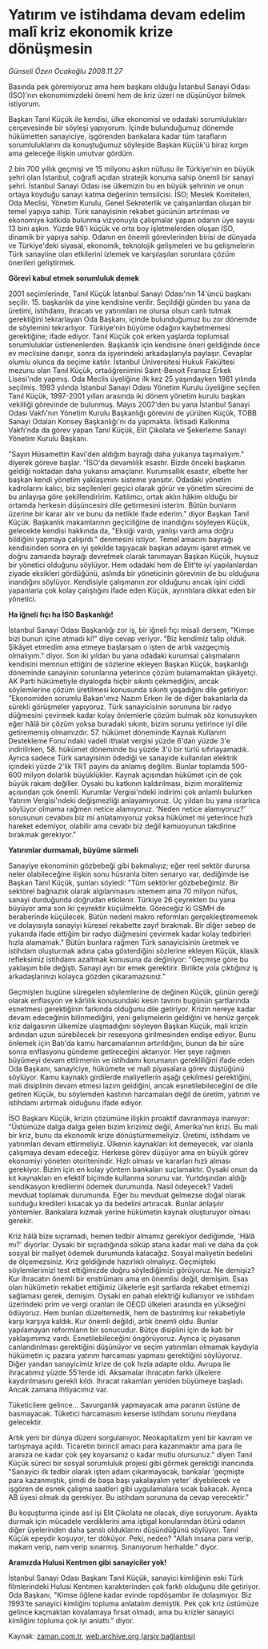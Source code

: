 # Yatırım ve istihdama devam edelim  malî kriz ekonomik krize dönüşmesin

*Günseli Özen Ocakoğlu 2008.11.27*

<tr><td class="metin" colspan="2" style="padding-top: 20px; padding-left: 5px; padding-right: 10px;">Basında pek göremiyoruz ama hem başkanı olduğu İstanbul Sanayi Odası (İSO)'nın ekonomimizdeki önemi hem de kriz üzeri ne düşünüyor bilmek istiyorum.</td></tr><tr><td class="metin" colspan="2" style="padding-top: 20px; padding-left: 5px; padding-right: 10px;"><p> Başkan Tanıl Küçük ile kendisi, ülke ekonomisi ve odadaki sorumlulukları çerçevesinde bir söyleşi yapıyorum. İçinde bulunduğumuz dönemde hükümetten sanayiciye, işgörenden bankalara kadar tüm tarafların sorumluluklarını da konuştuğumuz söyleşide Başkan Küçük'ü biraz kırgın ama geleceğe ilişkin umutvar gördüm.
<p> 2 bin 700 yıllık geçmişi ve 15 milyonu aşkın nüfusu ile Türkiye'nin en büyük şehri olan İstanbul, coğrafi açıdan stratejik konuma sahip önemli bir sanayi şehri. İstanbul Sanayi Odası ise ülkemizin bu en büyük şehrinin ve onun ortaya koyduğu sanayi katma değerinin temsilcisi. İSO; Meslek Komiteleri, Oda Meclisi, Yönetim Kurulu, Genel Sekreterlik ve çalışanlardan oluşan bir temel yapıya sahip. Türk sanayisinin rekabet gücünün artırılması ve ekonomiye katkıda bulunma vizyonuyla çalışmalar yapan odanın üye sayısı 13 bini aşkın. Yüzde 98'i küçük ve orta boy işletmelerden oluşan İSO, dinamik bir yapıya sahip. Odanın en önemli görevlerinden birisi de dünyada ve Türkiye'deki siyasal, ekonomik, teknolojik gelişmeleri ve bu gelişmelerin Türk sanayiine olan etkilerini izlemek ve karşılaşılan sorunlara çözüm önerileri geliştirmek. 
<p><b>Görevi kabul etmek sorumluluk demek </b>
<p>2001 seçimlerinde, Tanıl Küçük İstanbul Sanayi Odası'nın 14'üncü başkanı seçilir. 15. başkanlık da yine kendisine verilir. Seçildiği günden bu yana da üretimi, istihdamı, ihracatı ve yatırımları ne olursa olsun canlı tutmak gerektiğini tekrarlayan Oda Başkanı, içinde bulunduğumuz bu zor dönemde de söylemini tekrarlıyor. Türkiye'nin büyüme odağını kaybetmemesi gerektiğine; ifade ediyor. Tanıl Küçük çok erken yaşlarda toplumsal sorumluluklar üstlenenlerden. Başkanlık için kendisine öneri geldiğinde önce ev meclisine danışır, sonra da işyerindeki arkadaşlarıyla paylaşır. Cevaplar olumlu olunca da seçime katılır. İstanbul Üniversitesi Hukuk Fakültesi mezunu olan Tanıl Küçük, ortaöğrenimini Saint-Benoit Fransız Erkek Lisesi'nde yapmış. Oda Meclis üyeliğine ilk kez 25 yaşındayken 1981 yılında seçilmiş. 1993 yılında İstanbul Sanayi Odası Yönetim Kurulu üyeliğine seçilen Tanıl Küçük, 1997-2001 yılları arasında iki dönem yönetim kurulu başkan vekilliği görevinde de bulunmuş. Mayıs 2007'den bu yana İstanbul Sanayi Odası Vakfı'nın Yönetim Kurulu Başkanlığı görevini de yürüten Küçük, TOBB Sanayi Odaları Konsey Başkanlığı'nı da yapmakta. İktisadi Kalkınma Vakfı'nda da görev yapan Tanıl Küçük, Elit Çikolata ve Şekerleme Sanayi Yönetim Kurulu Başkanı. 
<p> "Sayın Hüsamettin Kavi'den aldığım bayrağı daha yukarıya taşımalıyım." diyerek göreve başlar. "İSO'da devamlılık esastır. Bizde önceki başkanın geldiği noktadan daha yukarısı amaçlanır. Kurumsallık esastır, elbette her başkan kendi yönetim yaklaşımını sisteme yansıtır. Odadaki yönetim kadrolarını kalıcı, biz seçilenleri geçici olarak görür ve yönetim sürecimi de bu anlayışa göre şekillendiririm. Katılımcı, ortak aklın hâkim olduğu bir ortamda herkesin düşüncesini dile getirmesini isterim. Bütün bunların üzerine bir karar alır ve bunu da netlikle ifade ederim." diyor Başkan Tanıl Küçük. Başkanlık makamlarının geçiciliğine de inandığını söyleyen Küçük, gelecekte kendisi hakkında da, "Eksiği vardı, yanlışı vardı ama doğru bildiğini yapmaya çalışırdı." denmesini istiyor. Temel amacını bayrağı kendisinden sonra en iyi şekilde taşıyacak başkan adayını işaret etmek ve doğru zamanda bayrağı devretmek olarak tanımayan Başkan Küçük, huysuz bir yönetici olduğunu söylüyor. Hem odadaki hem de Elit'te iyi yapılanlardan ziyade eksikleri gördüğünü, aslında bir yöneticinin görevinin de bu olduğuna inandığını söylüyor. Kendisiyle çalışmanın zor olduğunu ancak işini ciddi yapanlarla çok kolay çalıştığını ifade eden Küçük, ayrıntılara dikkat eden bir yönetici. 
<p><b>Ha iğneli fıçı ha İSO Başkanlığı!</b>
<p>İstanbul Sanayi Odası Başkanlığı zor iş, bir iğneli fıçı misali dersem, "Kimse bizi bunun içine atmadı ki!" diye cevap veriyor. "Biz kendimiz talip olduk. Şikâyet etmedim ama etmeye başlarsam o işten de artık vazgeçmiş olmalıyım." diyor. Son iki yıldan bu yana odadaki kurumsal çalışmaların kendisini memnun ettiğini de sözlerine ekleyen Başkan Küçük, başkanlığı döneminde sanayinin sorunlarına yeterince çözüm bulamamaktan şikâyetçi. AK Parti hükümetiyle diyalogda hiçbir sıkıntı çekmediğini, ancak söylemlerine çözüm üretilmesi konusunda sıkıntı yaşadığını dile getiriyor: "Ekonomiden sorumlu Bakan'ımız Nazım Erken ile de diğer bakanlarla da sürekli görüşmeler yapıyoruz. Türk sanayicisinin sorununa bir radyo düğmesini çevirmek kadar kolay önlemlerle çözüm bulmak söz konusuyken eğer hâlâ bir çözüm yoksa buradaki sıkıntı, bizim sorunu yetirince iyi dile getirememiş olmamızdır. 57. hükümet döneminde Kaynak Kullanım Destekleme Fonu'ndaki vadeli ithalat vergisi yüzde 6'dan yüzde 3'e indirilirken, 58. hükümet döneminde bu yüzde 3'ü bir türlü sıfırlayamadık. Ayrıca sadece Türk sanayisinin ödediği ve sanayide kullanılan elektrik içindeki yüzde 2'lik TRT payını da anlamış değilim. Bunlar toplamda 500-600 milyon dolarlık büyüklükler. Kaynak açısından hükümet için de çok büyük rakam değiller. Oysaki bu katkının kaldırılması, bizim moralitemiz açısından çok önemli. Kurumlar Vergisi'ndeki indirimi çok anlamlı bulurken Yatırım Vergisi'ndeki değişmezliği anlayamıyoruz. Üç yıldan bu yana ısrarlıca söylüyor olmama rağmen netice alamıyoruz. 'Neden netice alamıyoruz?' sorusunun cevabını biz mi anlatamıyoruz yoksa hükümet mi yeterince hızlı hareket edemiyor, olabilir ama cevabı biz değil kamuoyunun takdirine bırakmak gerekiyor."
<p><b>Yatırımlar durmamalı, büyüme sürmeli </b>
<p>Sanayiye ekonominin gözbebeği gibi bakmalıyız; eğer reel sektör durursa neler olabileceğine ilişkin sonu hüsranla biten senaryo var, dediğimde ise Başkan Tanıl Küçük, şunları söyledi: "Tüm sektörler gözbebeğimiz. Bir sektörel bağnazlık olarak algılanmasını istemem ama 70 milyon nüfus, sanayi durduğunda doğrudan etkilenir. Türkiye 26 çeyrekten bu yana büyüyor ama son iki çeyrektir küçülmekte. Göreceğiz ki GSMH de beraberinde küçülecek. Bütün nedeni makro reformları gerçekleştirememek ve dolayısıyla sanayiyi küresel rekabette zayıf bırakmak. Bir diğer sebep de yukarıda ifade ettiğim bir radyo düğmesini çevirmek kadar kolay tedbirleri hızla alamamak." Bütün bunlara rağmen Türk sanayicisinin üretmek ve istihdam oluşturmak adına çaba gösterdiğini sözlerine ekleyen Küçük, klasik refleksimiz istihdamı azaltmak konusuna da değiniyor: "Geçmişe göre bu yaklaşım bile değişti. Sanayi ayrı bir emek gerektirir. Birlikte yola çıktığınız iş arkadaşlarınızı kolayca gözden çıkaramazsınız." 
<p> Geçmişten bugüne süregelen söylemlerine de değinen Küçük, günün gereği olarak enflasyon ve kârlılık konusundaki kesin tavrını bugünün şartlarında esnetmesi gerektiğinin farkında olduğunu dile getiriyor. Krizin nereye kadar devam edeceğinin bilinmediğini, yeni gelişmelerin geldiğini ve henüz gerçek kriz dalgasının ülkemize ulaşmadığını söyleyen Başkan Küçük, mali krizin ardından uzun sürebilecek bir resesyona girilmesinden endişe ediyor. Bunu önlemek için Batı'da kamu harcamalarının artırıldığını, bunun da bir süre sonra enflasyonu gündeme getireceğini aktarıyor. Her şeye rağmen büyümeyi devam ettirmenin ve istihdamı korumanın gerekliliğini ifade eden Oda Başkanı, sanayiciye, hükümete ve mali piyasalara görev düştüğünü söylüyor. Kamu kaynaklı girdilerde maliyetlerin aşağı çekilmesi gerektiğini, mali disiplinin devam etmesi lazım geldiğini, ancak esnetilebileceğini de dile getiren Küçük, bu söylemden kastının harcamaları değil de üretim, yatırım ve istihdamı artırmak olduğunu ifade ediyor. 
<p> İSO Başkanı Küçük, krizin çözümüne ilişkin proaktif davranmaya inanıyor: "Üstümüze dalga dalga gelen bizim krizimiz değil, Amerika'nın krizi. Bu mali bir kriz, bunu da ekonomik krize dönüştürmemeliyiz. Üretimi, istihdamı ve yatırımları devam ettirmeliyiz. Ülkenin kaynakları kıt demeyecek, var olanla çalışmaya devam edeceğiz. Herkese görev düşüyor ama en büyük görev ekonomiyi yöneten otoritenindir. Hızlı olması ve kararları hızlı alması gerekiyor. Bizim için en kolay yöntem bankaları suçlamaktır. Oysaki onun da kıt kaynakları en efektif biçimde kullanma sorunu var. Yurtdışından aldığı sendikasyon kredilerini ödemek durumunda. Nasıl ödeyecek? Vadeli mevduat toplamak durumunda. Eğer bu mevduat gelmezse doğal olarak sunduğu kredileri kısacak ya da bedelini artıracak. Bunlar anlaşılır yöntemler. Bankalara kızmak yerine hükümetin kaynak oluşturuyor olması gerekir. 
<p> Kriz hâlâ bize sıçramadı, hemen tedbir almamız gerekiyor dediğimde, 'Hâlâ mı?' diyorlar. Oysaki bir sıçradığında söküp atana kadar mali ve daha da çok sosyal bir maliyet ödemek durumunda kalacağız. Sosyal maliyetin bedelini de ölçemezsiniz. Kriz geldiğinde hazırlıklı olmalıyız. Geçmişteki söylemlerimizi test ettiğimizde doğru söylediğimizi görüyoruz. Ne demişiz? Kur ihracatın önemli bir enstrümanı ama en önemlisi değil, demişim. Esas olan hükümetin rekabet ettiğimiz ülkelerle eşit şartlarda rekabet etmemizi sağlaması gerek, demişim. Oysaki en pahalı elektriği kullanıyor ve istihdam üzerindeki prim ve vergi oranları ile OECD ülkeleri arasında en yükseğini ödüyoruz. Hem bunları düzeltemedik, hem de bastırılmış kur rekabetiyle karşı karşıya kaldık. Kur önemli değildi, artık önemli oldu. Bunlar yapılamayan reformların bir sonucudur. Bütçe disiplini için de katı bir yaklaşımımız vardı. Esnetilebileceğini öngörüyoruz. Ayrıca iç piyasanın canlandırılması gerektiğini düşünüyor ve seçim yatırımları olmamak kaydıyla hükümetin iç pazara yatırım harcaması yapması gerektiğini söylüyoruz. Diğer yandan sanayicimiz krize de çok hızla adapte oldu. Avrupa ile ihracatımız yüzde 55'lerde idi. Aksamalar ihracatın farklı ülkelere kaydırılmasını gerekli kıldı. İhracat rakamları yeniden büyümeye başladı. Ancak zamana ihtiyacımız var. 
<p> Tüketicilere gelince... Savurganlık yapmayacak ama paranın üstüne de basmayacak. Tüketici harcamasını keserse istihdam sorunu meydana gelecektir. 
<p> Artık yeni bir dünya düzeni sorgulanıyor. Neokapitalizm yeni bir kavram ve tartışmaya açıldı. Ticaretin birincil amacı para kazanmaktır ama para ile aranıza ne kadar çok şey koyarsanız o kadar mutlu olursunuz." diyen Tanıl Küçük süreci bir sosyal sorumluluk projesi gibi görmek gerektiği inancında. "Sanayici ilk tedbir olarak işten adam çıkarmayacak, bankalar 'geçmişte para kazanmıştık, şimdi de başa başı yakalayalım yeter' diyebilecek ve işgören de esnek çalışma saatleri gibi uygulamalara sıcak bakacak. Ayrıca AB üyesi olmak da gerekiyor. Bu istihdam sorununa da cevap verecektir."
<p> Bu koşuşturma içinde asıl işi Elit Çikolata ne olacak, diye soruyorum. Ayakta durmak için mücadele verdiklerini ama iştigal konularından ötürü odanın diğer üyelerinden daha şanslı olduklarını düşündüğünü söylüyor. Tanıl Küçük epeydir koşuyor, ter döküyor. Peki, neden? "Allah insana para verip, makam verip, nam verip sınarmış. Sınanıyorum herhalde." diyor. 
<p><b>Aramızda Hulusi Kentmen gibi sanayiciler yok! </b>
<p>İstanbul Sanayi Odası Başkanı Tanıl Küçük, sanayici kimliğinin eski Türk filmlerindeki Hulusi Kentmen karakterinden çok farklı olduğunu dile getiriyor. Oda Başkanı, "Kimse öğlene kadar evinde ropdöşambır ile dolaşmıyor. Biz 1993'te sanayici kimliğini topluma anlatalım demiştik. Pek çok kriz üstümüze gelince kaçmaktan kovalamaya fırsat olmadı, ama bu krizler sanayici kimliğini topluma çok iyi anlattı." diyor.<br/></p></p></p></p></p></p></p></p></p></p></p></p></p></p></p></p></p></td></tr>

Kaynak: [zaman.com.tr](http://zaman.com.tr/yazar.do?yazino=764686), [web.archive.org (arşiv bağlantısı)](http://web.archive.org/web/20090218195915/http://zaman.com.tr:80/yazar.do?yazino=764686)
